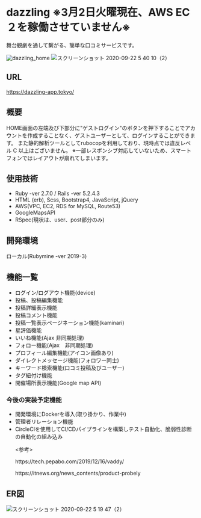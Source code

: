 # dazzling ※3月2日火曜現在、AWS EC２を稼働させていません※
舞台観劇を通して繋がる、簡単な口コミサービスです。

![dazzling_home](https://user-images.githubusercontent.com/55808655/93812414-8a0dc280-fc8c-11ea-8033-9996d6f8d8d2.png)
![スクリーンショット 2020-09-22 5 40 10（2）](https://user-images.githubusercontent.com/55808655/93819108-44ee8e00-fc96-11ea-864b-c0ac34cf7ea8.png)

## URL
https://dazzling-app.tokyo/

## 概要
HOME画面の左端及び下部分に"ゲストログイン"のボタンを押下することでアカウントを作成することなく、ゲストユーザーとして、ログインすることができます。
また静的解析ツールとしてrubocopを利用しており、現時点では違反レベル C 以上はございません。
※一部レスポンシブ対応していないため、スマートフォンではレイアウトが崩れてしまいます。

## 使用技術
- Ruby -ver 2.7.0 / Rails -ver 5.2.4.3
- HTML (erb), Scss, Bootstrap4, JavaScript, jQuery
- AWS(VPC, EC2, RDS for MySQL, Route53)
- GoogleMapsAPI
- RSpec(現状は、user、post部分のみ)

## 開発環境
ローカル(Rubymine -ver 2019-3)

## 機能一覧
- ログイン/ログアウト機能(device)
- 投稿、投稿編集機能
- 投稿詳細表示機能
- 投稿コメント機能
- 投稿一覧表示ページネーション機能(kaminari)
- 星評価機能
- いいね機能(Ajax 非同期処理)
- フォロー機能(Ajax　非同期処理)
- プロフィール編集機能(アイコン画像あり)
- ダイレクトメッセージ機能(フォロワー同士)
- キーワード検索機能(口コミ投稿及びユーザー)
- タグ紐付け機能
- 開催場所表示機能(Google map API)

### 今後の実装予定機能
- 開発環境にDockerを導入(取り掛かり、作業中)
- 管理者リレーション機能
- CircleCIを使用してCI/CDパイプラインを構築しテスト自動化、脆弱性診断の自動化の組み込み
  <p><参考></p>
  <p>https://tech.pepabo.com/2019/12/16/vaddy/</p>
  <p>https://itnews.org/news_contents/product-probely</p>

## ER図
![スクリーンショット 2020-09-22 5 19 47（2）](https://user-images.githubusercontent.com/55808655/93817112-7023ae00-fc93-11ea-8108-b99601798870.png)

